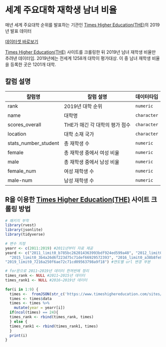 
<!-- README.md is generated from README.Rmd. Please edit that file -->

# 세계 주요대학 재학생 남녀 비율 
 
매년 세계 주요대학 순위를 발표하는 기관인 [Times Higher Education(THE)](www.timeshighereducation.com/)의 2019년 발표 데이터

[데이터셋 바로보기](https://github.com/taltal-ddj/taltal/blob/master/taltal_raw/education_univ_mf/times_2019.csv)
 
[Times Higher Education(THE)](www.timeshighereducation.com/) 사이트를 크롤링한 뒤 2019년 남녀 재학생 비율만 추려낸 데이터임. 
2019년에는 전세계 1258개 대학이 평가대상. 이 중 남녀 재학생 비율을 등록한 곳은 1201개 대학. 

## 칼럼 설명

| 칼럼명            | 칼럼 설명                  | 데이터타입     |
| --------------- | ------------------------- | ----------- |
| rank        | 2019년 대학 순위                    | `numeric` |
| name            | 대학명                     | `character` |
| scores_overall   | THE가 매긴 각 대학의 평가 점수 | `character` |
| location              | 대학 소재 국가 | `character` |
| stats_number_student              | 총 재학생 수 | `numeric` |
| female              | 총 재학생 중에서 여성 비율 | `numeric` |
| male          | 총 재학생 중에서 남성 비율 | `numeric` |
| female_num              | 여성 재학생 수 | `numeric` |
| male-num          | 남성 재학생 수| `numeric` |

## R을 이용한 [Times Higher Education(THE)](www.timeshighereducation.com/) 사이트 크롤링 방법

``` r
# 패키지 부착  
library(rvest)   
library(jsonlite)  
library(tidyverse)  
   
# 변수 지정     
yearr <- c(2011:2019) #2011년부터 자료 제공   
yeard <- c("2011_limit0_b785bc262014363993bdf924ed599a48", "2012_limit0_b9022e9cb52708af885d5be4112a63c3",   "2013_limit0_2bf875968612fc31d2fd99a6a1de12ef", "2014_limit0_516ea1cc0aba275ce8f6e1f7f8cc7014",  
  "2015_limit0_3b4a26d6f223d75c71def66929572393", "2016_limit0_a38b8fe86b742996f9ea3df4b4ca09f3",   "2017_limit0_94aa8e595206a1cd1284e2808330a79c", "2018_limit0_369a9045a203e176392b9fb8f8c1cb2a",  
"2019_limit0_7216a250f6ae72c71cd09563798a9f18") #연도별 url 변경 부분

# for문으로 2011~2019년 데이터 한꺼번에 정리  
times_rank <- NULL #2011~2015년 데이터   
times_rank1 <- NULL #2016~2019년 데이터  
   
for(i in 1:9) {  
  times <-  fromJSON(str_c('https://www.timeshighereducation.com/sites/default/files/the_data_rankings/world_university_rankings_', yeard[i], '.json'))  
  times <- times$data  
  times <- times %>%   
    mutate(year = yearr[i])  
  if(ncol(times) == 24){  
  times_rank <- rbind(times_rank, times)  
  } else {  
  times_rank1 <- rbind(times_rank1, times)  
  }  
  print(i)  
}  


